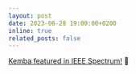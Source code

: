 ```yaml
---
layout: post
date: 2023-06-28 19:00:00+0200
inline: true
related_posts: false
---
```


[Kemba featured in IEEE Spectrum!](https://spectrum.ieee.org/cheetah-robot-pneumatic) 🎉
